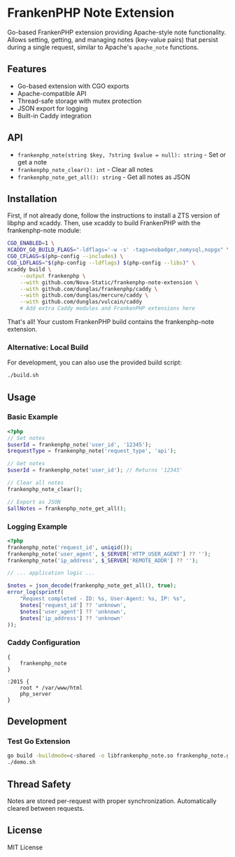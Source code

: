 # FrankenPHP Note Extension

Go-based FrankenPHP extension providing Apache-style note functionality. Allows setting, getting, and managing notes (key-value pairs) that persist during a single request, similar to Apache's `apache_note` functions.

## Features

- Go-based extension with CGO exports
- Apache-compatible API
- Thread-safe storage with mutex protection
- JSON export for logging
- Built-in Caddy integration

## API

- `frankenphp_note(string $key, ?string $value = null): string` - Set or get a note
- `frankenphp_note_clear(): int` - Clear all notes
- `frankenphp_note_get_all(): string` - Get all notes as JSON

## Installation

First, if not already done, follow the instructions to install a ZTS version of libphp and xcaddy. Then, use xcaddy to build FrankenPHP with the frankenphp-note module:

```bash
CGO_ENABLED=1 \
XCADDY_GO_BUILD_FLAGS="-ldflags='-w -s' -tags=nobadger,nomysql,nopgx" \
CGO_CFLAGS=$(php-config --includes) \
CGO_LDFLAGS="$(php-config --ldflags) $(php-config --libs)" \
xcaddy build \
    --output frankenphp \
    --with github.com/Nova-Static/frankenphp-note-extension \
    --with github.com/dunglas/frankenphp/caddy \
    --with github.com/dunglas/mercure/caddy \
    --with github.com/dunglas/vulcain/caddy
    # Add extra Caddy modules and FrankenPHP extensions here
```

That's all! Your custom FrankenPHP build contains the frankenphp-note extension.

### Alternative: Local Build

For development, you can also use the provided build script:

```bash
./build.sh
```

## Usage

### Basic Example

```php
<?php
// Set notes
$userId = frankenphp_note('user_id', '12345');
$requestType = frankenphp_note('request_type', 'api');

// Get notes
$userId = frankenphp_note('user_id'); // Returns '12345'

// Clear all notes
frankenphp_note_clear();

// Export as JSON
$allNotes = frankenphp_note_get_all();
```

### Logging Example

```php
<?php
frankenphp_note('request_id', uniqid());
frankenphp_note('user_agent', $_SERVER['HTTP_USER_AGENT'] ?? '');
frankenphp_note('ip_address', $_SERVER['REMOTE_ADDR'] ?? '');

// ... application logic ...

$notes = json_decode(frankenphp_note_get_all(), true);
error_log(sprintf(
    "Request completed - ID: %s, User-Agent: %s, IP: %s",
    $notes['request_id'] ?? 'unknown',
    $notes['user_agent'] ?? 'unknown',
    $notes['ip_address'] ?? 'unknown'
));
```

### Caddy Configuration

```caddyfile
{
    frankenphp_note
}

:2015 {
    root * /var/www/html
    php_server
}
```

## Development

### Test Go Extension

```bash
go build -buildmode=c-shared -o libfrankenphp_note.so frankenphp_note.go
./demo.sh
```

## Thread Safety

Notes are stored per-request with proper synchronization. Automatically cleared between requests.

## License

MIT License
